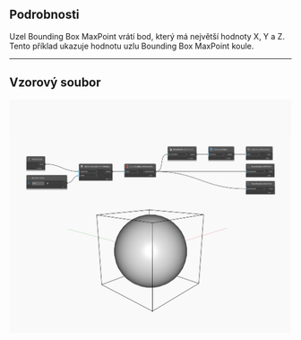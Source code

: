 ## Podrobnosti
Uzel Bounding Box MaxPoint vrátí bod, který má největší hodnoty X, Y a Z. Tento příklad ukazuje hodnotu uzlu Bounding Box MaxPoint koule.
___
## Vzorový soubor

![MaxPoint](./Autodesk.DesignScript.Geometry.BoundingBox.MaxPoint_img.jpg)

